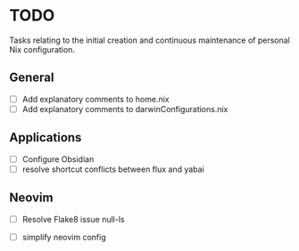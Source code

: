 # TODO

Tasks relating to the initial creation and continuous maintenance of personal Nix configuration.

## General

- [ ] Add explanatory comments to home.nix
- [ ] Add explanatory comments to darwinConfigurations.nix

## Applications

- [ ] Configure Obsidian
- [ ] resolve shortcut conflicts between flux and yabai

## Neovim

- [ ] Resolve Flake8 issue null-ls
- [ ] simplify neovim config
 
